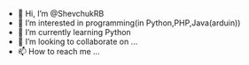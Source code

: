 - 👋 Hi, I’m @ShevchukRB
- 👀 I’m interested in programming(in Python,PHP,Java(arduin))
- 🌱 I’m currently learning Python
- 💞️ I’m looking to collaborate on ...
- 📫 How to reach me ...

<!---
ShevchukRB/ShevchukRB is a ✨ special ✨ repository because its `README.md` (this file) appears on your GitHub profile.
You can click the Preview link to take a look at your changes.
--->
